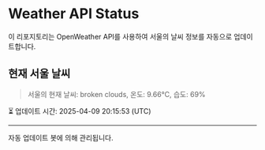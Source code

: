
# Weather API Status

이 리포지토리는 OpenWeather API를 사용하여 서울의 날씨 정보를 자동으로 업데이트합니다.

## 현재 서울 날씨
> 서울의 현재 날씨: broken clouds, 온도: 9.66°C, 습도: 69%

⏳ 업데이트 시간: 2025-04-09 20:15:53 (UTC)

---
자동 업데이트 봇에 의해 관리됩니다.
